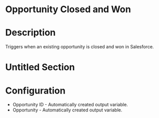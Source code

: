 ﻿# Opportunity Closed and Won

# Description

Triggers when an existing opportunity is closed and won in Salesforce.

# Untitled Section

# Configuration







* Opportunity ID - Automatically created output variable.
* Opportunity - Automatically created output variable.
